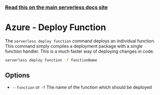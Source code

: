 <!--
title: Serverless Framework Commands - Azure Functions - Deploy Function
menuText: deploy function
menuOrder: 5
description: Deploy your Azure Functions functions quickly
layout: Doc
-->

<!-- DOCS-SITE-LINK:START automatically generated  -->
### [Read this on the main serverless docs site](https://www.serverless.com/framework/docs/providers/azure/cli-reference/deploy-function)
<!-- DOCS-SITE-LINK:END -->

# Azure - Deploy Function

The `serverless deploy function` command deploys an individual function.  This
command simply compiles a deployment package with a single function handler. This
is a much faster way of deploying changes in code.

```bash
serverless deploy function -f functionName
```

## Options
- `--function` or `-f` The name of the function which should be deployed
